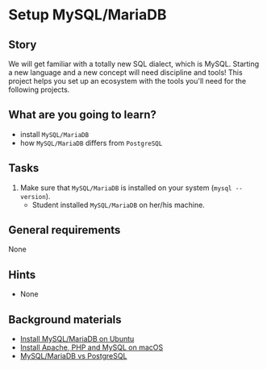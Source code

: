 # Setup MySQL/MariaDB

## Story

We will get familiar with a totally new SQL dialect, which is MySQL.
Starting a new language and a new concept will need discipline and tools!
This project helps you set up an ecosystem with the tools you'll need for the following projects.

## What are you going to learn?

- install `MySQL/MariaDB`
- how `MySQL/MariaDB` differs from `PostgreSQL`

## Tasks

1. Make sure that `MySQL/MariaDB` is installed on your system (`mysql --version`).
    - Student installed `MySQL/MariaDB` on her/his machine.

## General requirements

None

## Hints

- None

## Background materials

- <i class="far fa-exclamation"></i> [Install MySQL/MariaDB on Ubuntu](project/curriculum/materials/pages/sql/install-mariadb-ubuntu.md)
- <i class="far fa-exclamation"></i> [Install Apache, PHP and MySQL on macOS](https://jasonmccreary.me/articles/install-apache-php-mysql-mac-os-x-catalina/)
- <i class="far fa-book-open"></i> [MySQL/MariaDB vs PostgreSQL](https://db-engines.com/en/system/MariaDB%3BPostgreSQL)
